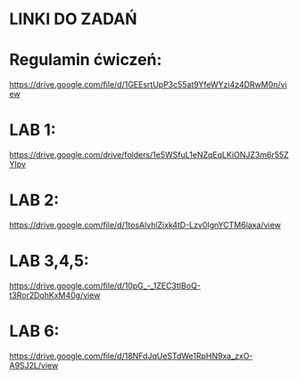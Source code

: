 LINKI DO ZADAŃ
==========================

Regulamin ćwiczeń:
==========================

https://drive.google.com/file/d/1GEEsrtUpP3c55at9YfeWYzi4z4DRwM0n/view

LAB 1:
==========================

https://drive.google.com/drive/folders/1e5WSfuL1eNZqEqLKiONJZ3m6r55ZYIpv

LAB 2:
==========================

https://drive.google.com/file/d/1tosAlvhlZixk4tD-Lzv0IgnYCTM6laxa/view

LAB 3,4,5:
==========================

https://drive.google.com/file/d/10pG_-_1ZEC3tIBoQ-t3Ror2DohKxM40g/view

LAB 6:
==========================

https://drive.google.com/file/d/18NFdJqUeSTdWe1RpHN9xa_zxO-A9SJ2L/view
